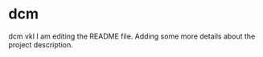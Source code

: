 # dcm
dcm vkl
I am editing the README file. Adding some more details about the project description.
